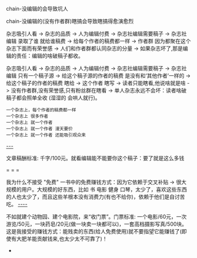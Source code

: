 
chain-没编辑的会导致坑人

chain-没编辑的(没有作者群)瞎搞会导致瞎搞得愈演愈烈

杂志吸引人看 -> 杂志的品质 -> 人为编辑付费 -> 杂志社编辑需要稿子 -> 杂志社编辑 录取了谁 就给谁稿费 -> 给每个作者的稿费都一样 -> 作者群 因为都聚在这个杂志下面而有荣誉感 -> 人们和作者群都认同杂志的分量 -> 如果杂志坏了,那是编辑的责任：编辑的啥破稿子都收。

杂志吸引人看 -> 杂志的品质 -> 人为编辑付费 -> 杂志社编辑需要稿子 -> 杂志社编辑 只有一个稿子源 -> 给这个稿子源的作者的稿费 是没有和‘其他作者’一样的 -> 给这个稿子的作者的稿费 瞎给 -> 这个作者 瞎写 -> 读者只能瞎看,他说啥就是啥 -> 没有作者群,没有荣誉感,只有粉丝群在瞎看 -> 单人杂志永远不会坏：读者啥破稿子都会照单全收 (湿湿的 会哄人就行)。

```
一个杂志上，每个作者的稿费都一样
一个杂志上 很多作者
一个杂志上 就一个作者
一个杂志上 就一个作者 漫天要价
一个杂志上 就一个作者 还能吸引观众来
```

[---](https://github.com/7900ms/000nottheater_deserted_systemthunder/tree/master/slow/on-article-paid-by-quality-not-ad)

文章稿酬标准: 千字/100元。就看编辑能不能要你这个稿子：要了就是这么多钱


= = =

我为什么不接受 "免费" 一书中的免费赚钱方式：因为它依赖于交叉补贴 -> 很大规模的用户。大规模的好东西，比如 书 电影 健身 口琴，太少了，喜欢这些东西的人也太少了，而且这些羊根本没有消费力(有也不给你)，依赖于他们是自讨苦吃。 [----](https://book.douban.com/review/6387396/)

不如就建个动物园、建个电影院，来“收门票”。门票标准: 一个电影/60元，一次游览/50元，一块药皂/20元(做一块卖一块都可以)，一套高档摄影写真/500块。<br>这是我接受的赚钱方式：能贱卖的东西(给人免费使用)就不要指望它能赚钱了(即使有大肥羊能贡献钱来,也太少太不可靠了)！

-
